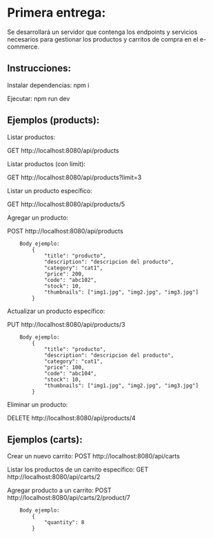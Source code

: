 
# Primera entrega:

Se desarrollará un servidor que contenga los endpoints y servicios necesarios para gestionar los productos y carritos de compra en el e-commerce.


Instrucciones:
--------------

Instalar dependencias: npm i

Ejecutar: npm run dev

Ejemplos (products):
--------------------

Listar productos:

GET http://localhost:8080/api/products

Listar productos (con limit):

GET http://localhost:8080/api/products?limit=3

Listar un producto específico:

GET http://localhost:8080/api/products/5

Agregar un producto:

POST http://localhost:8080/api/products

        Body ejemplo: 
            {
                "title": "producto",
                "description": "descripcion del producto",
                "category": "cat1",
                "price": 200,
                "code": "abc102",
                "stock": 10,
                "thumbnails": ["img1.jpg", "img2.jpg", "img3.jpg"]
            }

Actualizar un producto específico:

PUT http://localhost:8080/api/products/3

        Body ejemplo: 
            {
                "title": "producto",
                "description": "descripcion del producto",
                "category": "cat1",
                "price": 100,
                "code": "abc104",
                "stock": 10,
                "thumbnails": ["img1.jpg", "img2.jpg", "img3.jpg"]
            }

Eliminar un producto:

DELETE http://localhost:8080/api/products/4

Ejemplos (carts):
--------------------

Crear un nuevo carrito:
POST http://localhost:8080/api/carts

Listar los productos de un carrito específico:
GET http://localhost:8080/api/carts/2

Agregar producto a un carrito:
POST http://localhost:8080/api/carts/2/product/7

        Body ejemplo: 
            {
                "quantity": 8
            }


